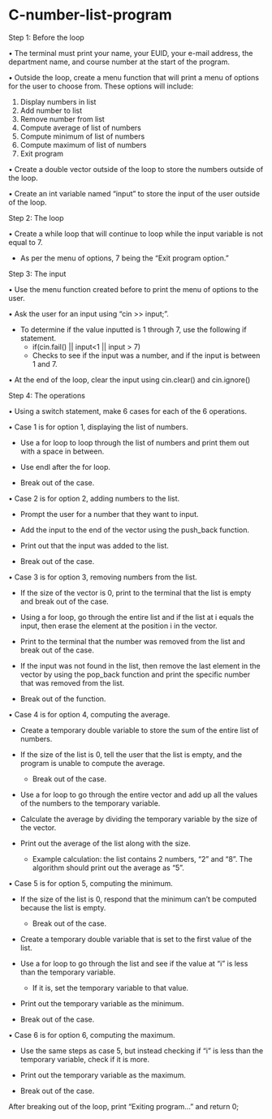 # C-number-list-program
Step 1: Before the loop

•	The terminal must print your name, your EUID, your e-mail address, the department name, and course number at the start of the program.

•	Outside the loop, create a menu function that will print a menu of options for the user to choose from. These options will include:
1.	Display numbers in list
2.	Add number to list
3.	Remove number from list
4.	Compute average of list of numbers
5.	Compute minimum of list of numbers
6.	Compute maximum of list of numbers
7.	Exit program

•	Create a double vector outside of the loop to store the numbers outside of the loop.

•	Create an int variable named “input” to store the input of the user outside of the loop.

Step 2: The loop

•	Create a while loop that will continue to loop while the input variable is not equal to 7.

  *	As per the menu of options, 7 being the “Exit program option.”

Step 3: The input

•	Use the menu function created before to print the menu of options to the user.

•	Ask the user for an input using “cin >> input;”.

  *	To determine if the value inputted is 1 through 7, use the following if statement.
    * if(cin.fail() || input<1 || input > 7)
    * Checks to see if the input was a number, and if the input is between 1 and 7.

•	At the end of the loop, clear the input using cin.clear() and cin.ignore()

Step 4: The operations

•	Using a switch statement, make 6 cases for each of the 6 operations.

•	Case 1 is for option 1, displaying the list of numbers.

  * Use a for loop to loop through the list of numbers and print them out with a space in between.

  *	Use endl after the for loop.

  * Break out of the case.

•	Case 2 is for option 2, adding numbers to the list.

  * Prompt the user for a number that they want to input.

  * Add the input to the end of the vector using the push_back function.

  * Print out that the input was added to the list.

  * Break out of the case.

•	Case 3 is for option 3, removing numbers from the list.

  * If the size of the vector is 0, print to the terminal that the list is empty and break out of the case.

  * Using a for loop, go through the entire list and if the list at i equals the input, then erase the element at the position i in the vector.

  * Print to the terminal that the number was removed from the list and break out of the case.

  * If the input was not found in the list, then remove the last element in the vector by using the pop_back function and print the specific number that was removed from the list.

  * Break out of the function.

•	Case 4 is for option 4, computing the average.

  * Create a temporary double variable to store the sum of the entire list of numbers.

  * If the size of the list is 0, tell the user that the list is empty, and the program is unable to compute the average.

    * Break out of the case.

  * Use a for loop to go through the entire vector and add up all the values of the numbers to the temporary variable.

  * Calculate the average by dividing the temporary variable by the size of the vector.

  * Print out the average of the list along with the size.

    * Example calculation: the list contains 2 numbers, “2” and “8”. The algorithm should print out the average as “5”.

•	Case 5 is for option 5, computing the minimum.

  * If the size of the list is 0, respond that the minimum can’t be computed because the list is empty.

    * Break out of the case.

  * Create a temporary double variable that is set to the first value of the list.

  * Use a for loop to go through the list and see if the value at “i” is less than the temporary variable.

    * If it is, set the temporary variable to that value.

  * Print out the temporary variable as the minimum.

  * Break out of the case.

•	Case 6 is for option 6, computing the maximum.

  * Use the same steps as case 5, but instead checking if “i” is less than the temporary variable, check if it is more.

  * Print out the temporary variable as the maximum.

  * Break out of the case.

After breaking out of the loop, print “Exiting program…” and return 0;




